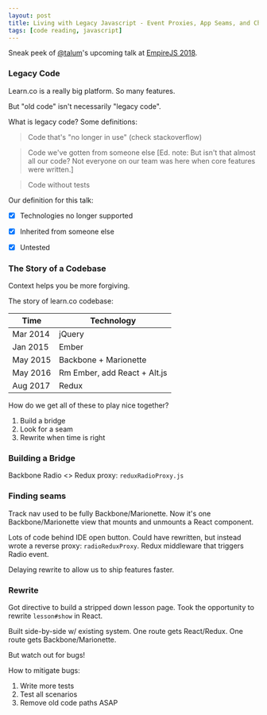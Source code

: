 ```yaml
---
layout: post
title: Living with Legacy Javascript - Event Proxies, App Seams, and Chunking Rewrites
tags: [code reading, javascript]
---
```


Sneak peek of [@talum](https://github.com/talum)'s upcoming talk at [EmpireJS 2018](https://2018.empirejs.org/schedule.html).

### Legacy Code

Learn.co is a really big platform. So many features.

But "old code" isn't necessarily "legacy code".

What is legacy code? Some definitions:

> Code that's "no longer in use" (check stackoverflow)

> Code we've gotten from someone else [Ed. note: But isn't that almost all our code? Not everyone on our team was here when core features were written.]

> Code without tests

Our definition for this talk:

- [X] Technologies no longer supported
- [X] Inherited from someone else
- [X] Untested


### The Story of a Codebase

Context helps you be more forgiving.

The story of learn.co codebase:

| Time     | Technology                   |
|----------|------------------------------|
| Mar 2014 | jQuery                       |
| Jan 2015 | Ember                        |
| May 2015 | Backbone + Marionette        |
| May 2016 | Rm Ember, add React + Alt.js |
| Aug 2017 | Redux                        |

How do we get all of these to play nice together?

1. Build a bridge
2. Look for a seam
3. Rewrite when time is right


### Building a Bridge

Backbone Radio <> Redux proxy: `reduxRadioProxy.js`


### Finding seams

Track nav used to be fully Backbone/Marionette. Now it's one Backbone/Marionette view that mounts and unmounts a React component.

Lots of code behind IDE open button. Could have rewritten, but instead wrote a reverse proxy: `radioReduxProxy`. Redux middleware that triggers Radio event.

Delaying rewrite to allow us to ship features faster.


### Rewrite

Got directive to build a stripped down lesson page. Took the opportunity to rewrite `lesson#show` in React.

Built side-by-side w/ existing system. One route gets React/Redux. One route gets Backbone/Marionette.

But watch out for bugs!

How to mitigate bugs:

1. Write more tests
2. Test all scenarios
3. Remove old code paths ASAP
